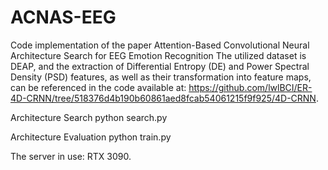 # ACNAS-EEG
Code implementation of the paper Attention-Based Convolutional Neural Architecture Search for EEG Emotion Recognition
The utilized dataset is DEAP, and the extraction of Differential Entropy (DE) and Power Spectral Density (PSD) features, as well as their transformation into feature maps, can be referenced in the code available at: https://github.com/lwlBCI/ER-4D-CRNN/tree/518376d4b190b60861aed8fcab54061215f9f925/4D-CRNN.

Architecture Search
python search.py 

Architecture Evaluation
python train.py 

The server in use: RTX 3090.
